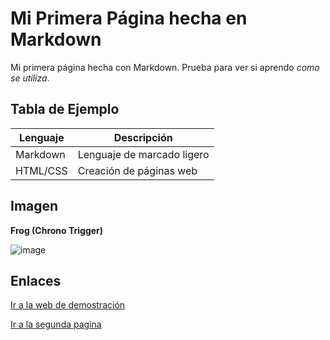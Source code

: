 # Mi Primera Página hecha en Markdown

Mi primera página hecha con Markdown. Prueba para ver si aprendo *como se utiliza*.

## Tabla de Ejemplo
| Lenguaje    | Descripción                |
|-------------|----------------------------|
| Markdown    | Lenguaje de marcado ligero |
| HTML/CSS    | Creación de páginas web    |



## Imagen
**Frog (Chrono Trigger)**

![image](https://github.com/user-attachments/assets/29e8a9fd-2bfb-4d71-ada2-a7a2a56cdc99)

## Enlaces
[Ir a la web de demostración](https://guilleatm.github.io/demo-web/#)

[Ir a la segunda pagina](markdown-web2.md)

